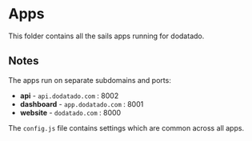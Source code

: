 # Apps

This folder contains all the sails apps running for dodatado.

Notes
------

 The apps run on separate subdomains and ports:

  - **api** - `api.dodatado.com` : 8002
  - **dashboard** - `app.dodatado.com` : 8001
  - **website** - `dodatado.com` : 8000

The `config.js` file contains settings which are common across all apps.
